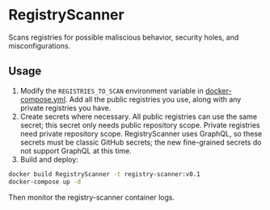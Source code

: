 # RegistryScanner

Scans registries for possible maliscious behavior, security holes, and misconfigurations.

## Usage

1. Modify the `REGISTRIES_TO_SCAN` environment variable in [docker-compose.yml](./docker-compose.yml). Add all the public registries you use, along with any private registries you have.
2. Create secrets where necessary. All public registries can use the same secret; this secret only needs public repository scope. Private registries need private repository scope. RegistryScanner uses GraphQL, so these secrets must be classic GitHub secrets; the new fine-grained secrets do not support GraphQL at this time.
3. Build and deploy:

```sh
docker build RegistryScanner -t registry-scanner:v0.1
docker-compose up -d
```

Then monitor the registry-scanner container logs.
